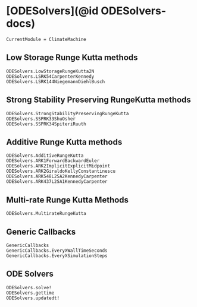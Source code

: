 # [ODESolvers](@id ODESolvers-docs)

```@meta
CurrentModule = ClimateMachine
```

## Low Storage Runge Kutta methods

```@docs
ODESolvers.LowStorageRungeKutta2N
ODESolvers.LSRK54CarpenterKennedy
ODESolvers.LSRK144NiegemannDiehlBusch
```

## Strong Stability Preserving RungeKutta methods

```@docs
ODESolvers.StrongStabilityPreservingRungeKutta
ODESolvers.SSPRK33ShuOsher
ODESolvers.SSPRK34SpiteriRuuth
```

## Additive Runge Kutta methods

```@docs
ODESolvers.AdditiveRungeKutta
ODESolvers.ARK1ForwardBackwardEuler
ODESolvers.ARK2ImplicitExplicitMidpoint
ODESolvers.ARK2GiraldoKellyConstantinescu
ODESolvers.ARK548L2SA2KennedyCarpenter
ODESolvers.ARK437L2SA1KennedyCarpenter
```

## Multi-rate Runge Kutta Methods

```@docs
ODESolvers.MultirateRungeKutta
```

## Generic Callbacks

```@docs
GenericCallbacks
GenericCallbacks.EveryXWallTimeSeconds
GenericCallbacks.EveryXSimulationSteps
```

## ODE Solvers

```@docs
ODESolvers.solve!
ODESolvers.gettime
ODESolvers.updatedt!
```
